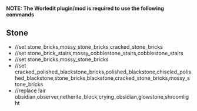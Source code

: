 #### **NOTE: The Worledit plugin/mod is required to use the following commands**
## Stone
* //set stone_bricks,mossy_stone_bricks,cracked_stone_bricks
* //set stone_brick_stairs,mossy_cobblestone_stairs,cobblestone_stairs
* //set stone_bricks,mossy_stone_bricks
* //set cracked_polished_blackstone_bricks,polished_blackstone,chiseled_polished_blackstone,stone_bricks,blackstone,cracked_stone_bricks,mossy_stone_bricks
* //replace !air obsidian,observer,netherite_block,crying_obsidian,glowstone,shroomlight